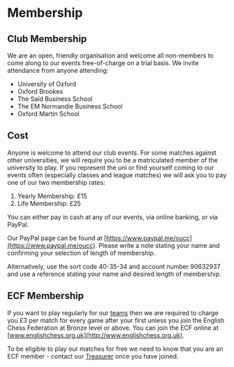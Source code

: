 # Membership

## Club Membership

We are an open, friendly organisation and welcome all non-members to come along to our events free-of-charge on a trial basis. We invite attendance from anyone attending:
- University of Oxford
- Oxford Brookes
- The Saïd Business School
- The EM Normandie Business School
- Oxford Martin School

## Cost

Anyone is welcome to attend our club events. For some matches against other universities, we will require you to be a matriculated member of the university to play. If you represent the uni or find yourself coming to our events often (especially classes and league matches) we will ask you to pay one of our two membership rates:

1. Yearly Membership: £15
2. Life Membership: £25

You can either pay in cash at any of our events, via online banking, or via PayPal.

Our PayPal page can be found at [https://www.paypal.me/oucc](https://www.paypal.me/oucc). Please write a note stating your name and confirming your selection of length of membership.

Alternatively, use the sort code 40-35-34 and account number 90632937 and use a reference stating your name and desired length of membership.

## ECF Membership

If you want to play regularly for our [teams](/leagues) then we are required to charge you £3 per match for every game after your first unless you join the English Chess Federation at Bronze level or above. You can join the ECF online at [www.englishchess.org.uk](http://www.englishchess.org.uk).

To be eligible to play our matches for free we need to know that you are an ECF member - contact our [Treasurer](/committee) once you have joined.